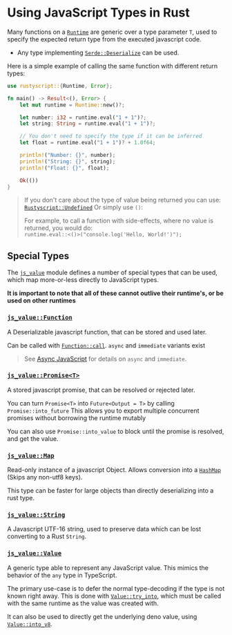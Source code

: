 # Using JavaScript Types in Rust
Many functions on a [`Runtime`](https://docs.rs/rustyscript/latest/rustyscript/struct.Runtime.html) are generic over a type parameter `T`, used to specify the expected return type from the executed javascript code.
- Any type implementing [`Serde::Deserialize`](https://docs.serde.rs/serde/trait.Deserialize.html) can be used.

Here is a simple example of calling the same function with different return types:
```rust
use rustyscript::{Runtime, Error};

fn main() -> Result<(), Error> {
    let mut runtime = Runtime::new()?;

    let number: i32 = runtime.eval("1 + 1")?;
    let string: String = runtime.eval("1 + 1")?;

    // You don't need to specify the type if it can be inferred
    let float = runtime.eval("1 + 1")? + 1.0f64;

    println!("Number: {}", number);
    println!("String: {}", string);
    println!("Float: {}", float);

    Ok(())
}
```

> If you don't care about the type of value being returned you can use:  
> [`Rustyscript::Undefined`](https://docs.rs/rustyscript/latest/rustyscript/type.Undefined.html)
> Or simply use `()`:
>
> For example, to call a function with side-effects, where no value is returned, you would do:  
> `runtime.eval::<()>("console.log('Hello, World!')");`

## Special Types
The [`js_value`](https://docs.rs/rustyscript/latest/rustyscript/js_value/index.html) module defines a number of special types that can be used, which map more-or-less directly to JavaScript types.

**It is important to note that all of these cannot outlive their runtime's, or be used on other runtimes**

### [`js_value::Function`](https://docs.rs/rustyscript/latest/rustyscript/js_value/struct.Function.html)
A Deserializable javascript function, that can be stored and used later.

Can be called with [`Function::call`](https://docs.rs/rustyscript/latest/rustyscript/js_value/struct.Function.html#method.call).
`async` and `immediate` variants exist
> See [Async JavaScript](../advanced/asynchronous_javascript.md) for details on `async` and `immediate`.

### [`js_value::Promise<T>`](https://docs.rs/rustyscript/latest/rustyscript/js_value/struct.Promise.html)
A stored javascript promise, that can be resolved or rejected later.

You can turn `Promise<T>` into `Future<Output = T>` by calling `Promise::into_future` This allows you to export multiple concurrent promises without borrowing the runtime mutably

You can also use `Promise::into_value` to block until the promise is resolved, and get the value.

### [`js_value::Map`](https://docs.rs/rustyscript/latest/rustyscript/js_value/struct.Map.html)
Read-only instance of a javascript Object. Allows conversion into a [`HashMap`](https://doc.rust-lang.org/std/collections/struct.HashMap.html) (Skips any non-utf8 keys).

This type can be faster for large objects than directly deserializing into a rust type.

### [`js_value::String`](https://docs.rs/rustyscript/latest/rustyscript/js_value/struct.String.html)
A Javascript UTF-16 string, used to preserve data which can be lost converting to a Rust `String`.

### [`js_value::Value`](https://docs.rs/rustyscript/latest/rustyscript/js_value/enum.Value.html)
A generic type able to represent any JavaScript value. This mimics the behavior of the `any` type in TypeScript.

The primary use-case is to defer the normal type-decoding if the type is not known right away. This is done with [`Value::try_into`](https://docs.rs/rustyscript/latest/rustyscript/js_value/struct.Value.html#method.try_into), which must be called with the same runtime as the value was created with.

It can also be used to directly get the underlying deno value, using [`Value::into_v8`](https://docs.rs/rustyscript/latest/rustyscript/js_value/struct.Value.html#method.into_v8).